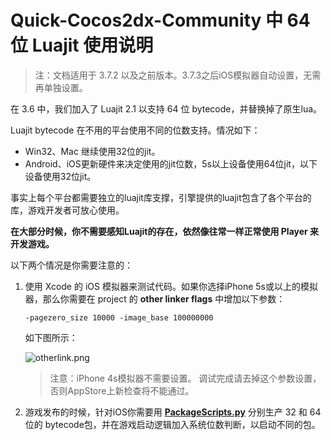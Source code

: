 # Quick-Cocos2dx-Community 中 64 位 Luajit 使用说明

> 注：文档适用于 3.7.2 以及之前版本。3.7.3之后iOS模拟器自动设置，无需再单独设置。

在 3.6 中，我们加入了 Luajit 2.1 以支持 64 位 bytecode，并替换掉了原生lua。

Luajit bytecode 在不用的平台使用不同的位数支持。情况如下：

* Win32、Mac 继续使用32位的jit。
* Android、iOS更新硬件来决定使用的jit位数，5s以上设备使用64位jit，以下设备使用32位jit。

事实上每个平台都需要独立的luajit库支撑，引擎提供的luajit包含了各个平台的库，游戏开发者可放心使用。

**在大部分时候，你不需要感知Luajit的存在，依然像往常一样正常使用 Player 来开发游戏。**

以下两个情况是你需要注意的：

1. 使用 Xcode 的 iOS 模拟器来测试代码。如果你选择iPhone 5s或以上的模拟器，那么你需要在 project 的 **other linker flags** 中增加以下参数：

	```
	-pagezero_size 10000 -image_base 100000000
	```

	如下图所示：

    ![otherlink.png](./luajitios.png)

    > 注意：iPhone 4s模拟器不需要设置。
    > 调试完成请去掉这个参数设置，否则AppStore上新检查将不能通过。

2. 游戏发布的时候，针对iOS你需要用 **[PackageScripts.py](../encryptlua/index.md)** 分别生产 32 和 64 位的 bytecode包，并在游戏启动逻辑加入系统位数判断，以启动不同的包。